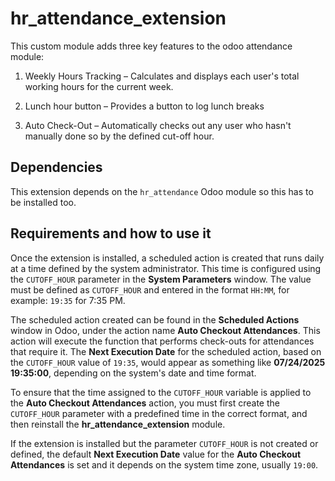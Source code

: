 # hr_attendance_extension

This custom module adds three key features to the odoo attendance module:

1. Weekly Hours Tracking – Calculates and displays each user's total working hours for the current week.

2. Lunch hour button – Provides a button to log lunch breaks 

3. Auto Check-Out – Automatically checks out any user who hasn't manually done so by the defined cut-off hour.

## Dependencies

This extension depends on the  ```hr_attendance``` Odoo module so this has to be installed too. 

## Requirements and how to use it

Once the extension is installed, a scheduled action is created that runs daily at a time defined by the system administrator. This time is configured using the ```CUTOFF_HOUR``` parameter in the **System Parameters** window. The value must be defined as  ```CUTOFF_HOUR``` and entered in the format ```HH:MM```, for example: ```19:35``` for 7:35 PM.

The scheduled action created can be found in the **Scheduled Actions** window in Odoo, under the action name **Auto Checkout Attendances**. This action will execute the function that performs check-outs for attendances that require it. The **Next Execution Date** for the scheduled action, based on the ```CUTOFF_HOUR``` value of ```19:35```, would appear as something like **07/24/2025 19:35:00**, depending on the system's date and time format.

To ensure that the time assigned to the ```CUTOFF_HOUR``` variable is applied to the **Auto Checkout Attendances** action, you must first create the ```CUTOFF_HOUR``` parameter with a predefined time in the correct format, and then reinstall the **hr_attendance_extension** module.

If the extension is installed but the parameter ```CUTOFF_HOUR``` is not created or defined, the default **Next Execution Date** value for the **Auto Checkout Attendances** is set and it depends on the system time zone, usually ```19:00```.